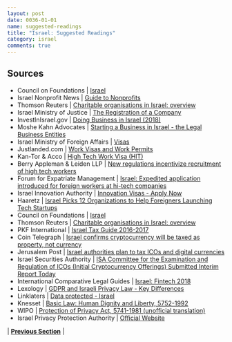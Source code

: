 ```yaml
---
layout: post
date: 0036-01-01
name: suggested-readings
title: "Israel: Suggested Readings"
category: israel
comments: true
---
```


Sources 
-- 
- Council on Foundations | [Israel](https://www.cof.org/content/israel)
- Israel Nonprofit News | [Guide to Nonprofits](http://www.israelnonprofitnews.com/guide-to-non-profits/)
- Thomson Reuters | [Charitable organisations in Israel: overview](https://uk.practicallaw.thomsonreuters.com/5-633-3670?transitionType=Default&contextData=(sc.Default)&firstPage=true&bhcp=1&comp=pluk)
- Israel Ministry of Justice | [The Registration of a Company](http://www.justice.gov.il/En/Units/IsraeliCorporations/CompaniesRegistrar/Pages/RegistrationOfCompany.aspx)
- InvestInIsrael.gov | [Doing Business in Israel (2018)](http://investinisrael.gov.il/HowWeHelp/Documents/Doing_Business.pdf)
- Moshe Kahn Advocates | [Starting a Business in Israel - the Legal Business Entities](http://www.kahn.co.il/Articles-and-Media/starting-a-business-in-israel-the-legal-business-entities.html)
- Israel Ministry of Foreign Affairs | [Visas](http://mfa.gov.il/MFA/ConsularServices/Pages/Visas.aspx)
- Justlanded.com | [Work Visas and Work Permits](https://www.justlanded.com/english/Israel/Israel-Guide/Visas-Permits/Working-in-Israel) 
- Kan-Tor & Acco | [High Tech Work Visa (HIT)](https://www.ktalegal.com/israel-immigration/b-1-work-visa/high-tech-work-visa-hit)
- Berry Appleman & Leiden LLP | [New regulations incentivize recruitment of high tech workers](https://www.balglobal.com/bal-news/new-regulations-incentivize-recruitment-of-high-tech-workers/)
- Forum for Expatriate Management | [Israel: Expedited application introduced for foreign workers at hi-tech companies](https://www.forum-expat-management.com/users/10520-fragomen/posts/30343-israel-expedited-application-introduced-for-foreign-workers-at-hi-tech-companies)
- Israel Innovation Authority | [Innovation Visas - Apply Now](http://innovation-visa.org.il/en/initiators.html)
- Haaretz | [Israel Picks 12 Organizations to Help Foreigners Launching Tech Startups](https://www.haaretz.com/israel-news/business/israel-picks-12-organizations-to-help-foreigners-launching-tech-startups-1.5486735)
- Council on Foundations | [Israel](https://www.cof.org/content/israel) 
- Thomson Reuters | [Charitable organisations in Israel: overview](https://uk.practicallaw.thomsonreuters.com/5-633-3670?transitionType=Default&contextData=(sc.Default)&firstPage=true&bhcp=1&comp=pluk)
- PKF International | [Israel Tax Guide 2016-2017](https://www.pkf.com/publications/tax-guides/israel-tax-guide/)
- Coin Telegraph | [Israel confirms cryptocurrency will be taxed as property, not currency](https://cointelegraph.com/news/israel-confirms-cryptocurrency-will-be-taxed-as-property-not-currency)
- Jerusalem Post | [Israel authorities plan to tax ICOs and digital currencies](https://www.jpost.com/Crypto-Currency/Israel-authorities-plan-to-tax-ICOs-and-digital-currencies-539710)
- Israel Securities Authority | 
[ISA Committee for the Examination and Regulation of ICOs (Initial Cryptocurrency Offerings) Submitted Interim Report Today](http://www.isa.gov.il/sites/ISAEng/1489/1511/Pages/eitinot220318.aspx)
- International Comparative Legal Guides | [Israel: Fintech 2018](https://iclg.com/practice-areas/fintech-laws-and-regulations/israel#chaptercontent3)
- Lexology | [GDPR and Israeli Privacy Law - Key Differences](https://www.lexology.com/library/detail.aspx?g=31516628-3856-430f-a7c8-b12c9e23feaf)
- Linklaters | [Data protected - Israel](https://www.linklaters.com/en-us/insights/data-protected/data-protected---israel)
- Knesset | [Basic Law: Human Dignity and Liberty, 5752-1992](https://www.knesset.gov.il/laws/special/eng/basic3_eng.htm)
- WIPO | [Protection of Privacy Act, 5741-1981 (unofficial translation)](http://www.wipo.int/wipolex/en/text.jsp?file_id=347462)
- Israel Privacy Protection Authority | [Official Website](https://www.gov.il/en/Departments/the_privacy_protection_authority) 


| **[Previous Section]( https://neo-project.github.io/global-blockchain-compliance-hub//israel/israel-nullify-smart-contracts.html)** |
